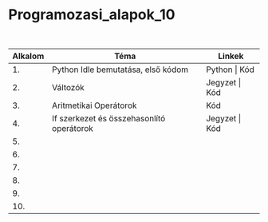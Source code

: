 # Programozasi_alapok_10

<table>
    <caption><br></caption>
    <thead>
        <tr>
            <th>Alkalom</th>
            <th>Téma</th>
            <th>Linkek</th>
        </tr>
    </thead>
    <tbody>
        <tr>
            <td>1.</td>
            <td>Python Idle bemutatása, első kódom</td>
            <td>Python | Kód</td>
        </tr>
        <tr>
            <td>2.</td>
            <td>Változók</td>
            <td>Jegyzet | Kód</td>
        </tr>
        <tr>
            <td>3.</td>
            <td>Aritmetikai Operátorok</td>
            <td>Kód</td>
        </tr>
        <tr>
            <td>4.</td>
            <td>If szerkezet és összehasonlító operátorok</td>
            <td>Jegyzet | Kód</td>
        </tr>
        <tr>
            <td>5.</td>
            <td></td>
            <td></td>
        </tr>
        <tr>
            <td>6.</td>
            <td></td>
            <td></td>
        </tr>
        <tr>
            <td>7.</td>
            <td></td>
            <td></td>
        </tr>
        <tr>
            <td>8.</td>
            <td></td>
            <td></td>
        </tr>
        <tr>
            <td>9.</td>
            <td></td>
            <td></td>
        </tr>
        <tr>
            <td>10.</td>
            <td></td>
            <td></td>
        </tr>
    </tbody>
</table>
